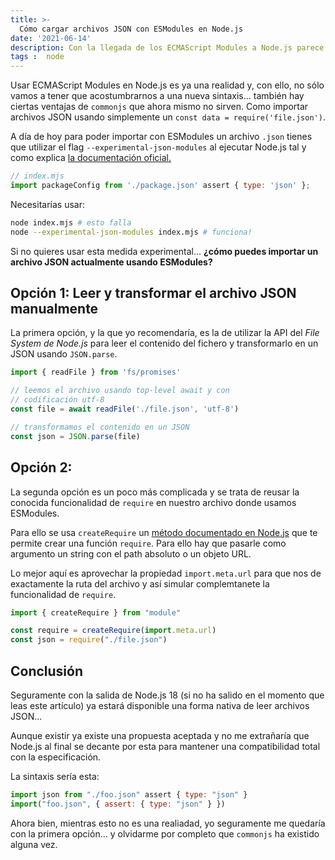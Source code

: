 ```yaml
---
title: >-
  Cómo cargar archivos JSON con ESModules en Node.js
date: '2021-06-14'
description: Con la llegada de los ECMAScript Modules a Node.js parece que se ha perdido la posibilidad de cargar archivos JSON... pero no. ¡Te cuento cómo puedes hacerlo!
tags :  node
---
```


Usar ECMAScript Modules en Node.js es ya una realidad y, con ello, no sólo vamos a tener que acostumbrarnos a una nueva sintaxis... también hay ciertas ventajas de `commonjs` que ahora mismo no sirven. Como importar archivos JSON usando simplemente un `const data = require('file.json')`.

A día de hoy para poder importar con ESModules un archivo `.json` tienes que utilizar el flag `--experimental-json-modules` al ejecutar Node.js tal y como explica [la documentación oficial.](https://nodejs.org/api/esm.html#esm_json_modules)

```javascript
// index.mjs
import packageConfig from './package.json' assert { type: 'json' };
```

Necesitarías usar:

```sh
node index.mjs # esto falla
node --experimental-json-modules index.mjs # funciona!
```

Si no quieres usar esta medida experimental... **¿cómo puedes importar un archivo JSON actualmente usando ESModules?**

## Opción 1: Leer y transformar el archivo JSON manualmente

La primera opción, y la que yo recomendaría, es la de utilizar la API del *File System de Node.js* para leer el contenido del fichero y transformarlo en un JSON usando `JSON.parse`.

```javascript
import { readFile } from 'fs/promises'

// leemos el archivo usando top-level await y con
// codificación utf-8
const file = await readFile('./file.json', 'utf-8')

// transformamos el contenido en un JSON
const json = JSON.parse(file)
```

## Opción 2:

La segunda opción es un poco más complicada y se trata de reusar la conocida funcionalidad de `require` en nuestro archivo donde usamos ESModules.

Para ello se usa `createRequire` un [método documentado en Node.js](https://nodejs.org/api/module.html#module_module_createrequire_filename) que te permite crear una función `require`. Para ello hay que pasarle como argumento un string con el path absoluto o un objeto URL.

Lo mejor aquí es aprovechar la propiedad `import.meta.url` para que nos de exactamente la ruta del archivo y así simular complemtanete la funcionalidad de `require`.

```javascript
import { createRequire } from "module"

const require = createRequire(import.meta.url)
const json = require("./file.json")
```

## Conclusión

Seguramente con la salida de Node.js 18 (si no ha salido en el momento que leas este artículo) ya estará disponible una forma nativa de leer archivos JSON...

Aunque existir ya existe una propuesta aceptada y no me extrañaría que Node.js al final se decante por esta para mantener una compatibilidad total con la especificación.

La sintaxis sería esta:

```javascript
import json from "./foo.json" assert { type: "json" }
import("foo.json", { assert: { type: "json" } })
```

Ahora bien, mientras esto no es una realiadad, yo seguramente me quedaría con la primera opción... y olvidarme por completo que `commonjs` ha existido alguna vez.

